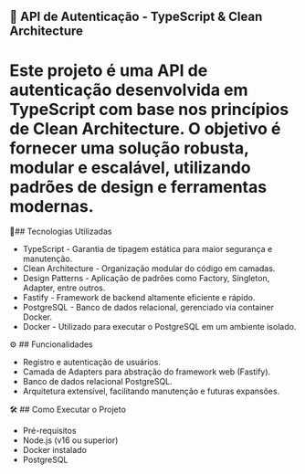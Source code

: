 ## 📜 API de Autenticação - TypeScript & Clean Architecture 

# Este projeto é uma API de autenticação desenvolvida em TypeScript com base nos princípios de Clean Architecture. O objetivo é fornecer uma solução robusta, modular e escalável, utilizando padrões de design e ferramentas modernas.

🚀## Tecnologias Utilizadas
 - TypeScript - Garantia de tipagem estática para maior segurança e manutenção.
 - Clean Architecture - Organização modular do código em camadas.
 - Design Patterns - Aplicação de padrões como Factory, Singleton, Adapter, entre outros.
 - Fastify - Framework de backend altamente eficiente e rápido.
 - PostgreSQL - Banco de dados relacional, gerenciado via container Docker.
 - Docker - Utilizado para executar o PostgreSQL em um ambiente isolado.

⚙️ ## Funcionalidades
 - Registro e autenticação de usuários.
 - Camada de Adapters para abstração do framework web (Fastify).
 - Banco de dados relacional PostgreSQL.
 - Arquitetura extensível, facilitando manutenção e futuras expansões.

🛠️ ## Como Executar o Projeto
 - Pré-requisitos
 - Node.js (v16 ou superior)
 - Docker instalado
 - PostgreSQL
